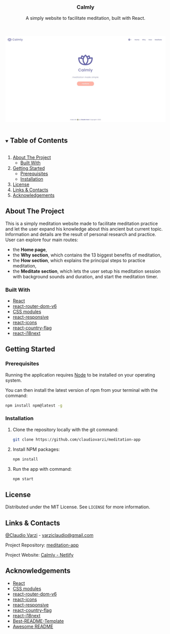 <p align="center">
  
  <h3 align="center">Calmly</h3>

  <p align="center">
    A simply website to facilitate meditation, built with React. </p>

  <br>
  <br>

  <a href="https://github.com/claudiovarzi/meditation-app">
    <img src="src/assets/img/home_screenshot.jpg" alt="calmly-screenshot">
  </a>
</p>

<details open="open">
  <summary><h2 style="display: inline-block">Table of Contents</h2></summary>
  <ol>
    <li>
      <a href="#about-the-project">About The Project</a>
      <ul>
        <li><a href="#built-with">Built With</a></li>
      </ul>
    </li>
    <li>
      <a href="#getting-started">Getting Started</a>
      <ul>
        <li><a href="#prerequisites">Prerequisites</a></li>
        <li><a href="#installation">Installation</a></li>
      </ul>
    </li>
    <li><a href="#license">License</a></li>
    <li><a href="#links-contacts">Links & Contacts</a></li>
    <li><a href="#acknowledgements">Acknowledgements</a></li>
  </ol>
</details>

## About The Project

This is a simply meditation website made to facilitate meditation practice and let the user expand his knowledge about this ancient but current topic. Information and details are the result of personal research and practice.
User can explore four main routes:

<ul>
<li>the <strong>Home page</strong>, </li>

<li>the <strong>Why section</strong>, which contains the 13 biggest benefits of meditation, </li>

<li>the <strong>How section</strong>, which explains the principal steps to practice meditation, </li>

<li>the <strong>Meditate section</strong>, which lets the user setup his meditation session with background sounds and duration, and start the meditation timer. </li>
</ul>

### Built With

- [React](https://it.reactjs.org/)
- [react-router-dom-v6](https://reactrouter.com/docs/en/v6/upgrading/v5)
- [CSS modules](https://github.com/css-modules/css-modules)
- [react-responsive](https://www.npmjs.com/package/react-responsive)
- [react-icons](https://react-icons.github.io/react-icons/)
- [react-country-flag](https://github.com/danalloway/react-country-flag)
- [react-i18next](https://react.i18next.com/)

## Getting Started

### Prerequisites

Running the application requires [Node](https://nodejs.org/en/) to be installed on your operating system.

You can then install the latest version of npm from your terminal with the command:

```sh
npm install npm@latest -g
```

### Installation

1. Clone the repository locally with the git command:

   ```sh
   git clone https://github.com/claudiovarzi/meditation-app
   ```

2. Install NPM packages:

   ```sh
   npm install
   ```

3. Run the app with command:

   ```sh
   npm start
   ```

## License

Distributed under the MIT License. See `LICENSE` for more information.

## Links & Contacts

[@Claudio Varzi](https://www.linkedin.com/in/claudiovarzi/) - varziclaudio@gmail.com

Project Repository: [meditation-app](https://github.com/claudiovarzi/meditation-app)

Project Website: [Calmly - Netlify](https://calmly.netlify.app/)

## Acknowledgements

- [React](https://it.reactjs.org/)
- [CSS modules](https://github.com/css-modules/css-modules)
- [react-router-dom-v6](https://reactrouter.com/docs/en/v6/upgrading/v5)
- [react-icons](https://react-icons.github.io/react-icons/)
- [react-responsive](https://www.npmjs.com/package/react-responsive)
- [react-country-flag](https://github.com/danalloway/react-country-flag)
- [react-i18next](https://react.i18next.com/)
- [Best-README-Template](https://github.com/othneildrew/Best-README-Template)
- [Awesome README](https://github.com/matiassingers/awesome-readme)
